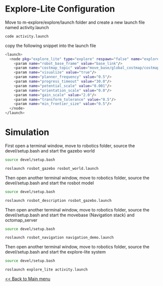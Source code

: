 # Explore-Lite Configuration

Move to m-explore/explore/launch folder and create a new launch file named activity.launch

```sh
code activity.launch
```

copy the following snippet into the launch file

```sh
<launch>
  <node pkg="explore_lite" type="explore" respawn="false" name="explore" output="screen">
    <param name="robot_base_frame" value="base_link"/>
    <param name="costmap_topic" value="move_base/global_costmap/costmap"/>
    <param name="visualize" value="true"/>
    <param name="planner_frequency" value="0.5"/>
    <param name="progress_timeout" value="30.0"/>
    <param name="potential_scale" value="0.001"/>
    <param name="orientation_scale" value="0.0"/>
    <param name="gain_scale" value="2.0"/>
    <param name="transform_tolerance" value="0.5"/>
    <param name="min_frontier_size" value="0.5"/>
  </node>
</launch>
```

# Simulation

First open a terminal window, move to robotics folder, source the devel/setup.bash and start the gazebo world

```sh
source devel/setup.bash

roslaunch rosbot_gazebo rosbot_world.launch
```

Then open another terminal window, move to robotics folder, source the devel/setup.bash and start the rosbot model
```sh
source devel/setup.bash

roslaunch rosbot_description rosbot_gazebo.launch
```

Then open another terminal window, move to robotics folder, source the devel/setup.bash and start the movebase (Navigation stack) and octomap_server

```sh
source devel/setup.bash

roslaunch rosbot_navigation navigation_demo.launch
```


Then open another terminal window, move to robotics folder, source the devel/setup.bash and start the explore-lite system

```sh
source devel/setup.bash
```
```sh
roslaunch explore_lite activity.launch
```

[<< Back to Main menu](../README.md)
